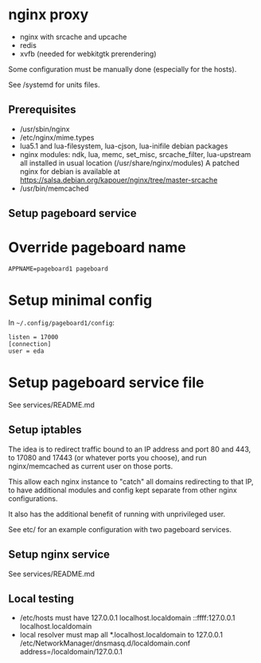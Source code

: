 nginx proxy
===========

- nginx with srcache and upcache
- redis
- xvfb (needed for webkitgtk prerendering)

Some configuration must be manually done (especially for the hosts).

See /systemd for units files.

Prerequisites
-------------

* /usr/sbin/nginx
* /etc/nginx/mime.types
* lua5.1 and lua-filesystem, lua-cjson, lua-inifile debian packages
* nginx modules: ndk, lua, memc, set_misc, srcache_filter, lua-upstream all installed
  in usual location (/usr/share/nginx/modules)
  A patched nginx for debian is available at
  https://salsa.debian.org/kapouer/nginx/tree/master-srcache
* /usr/bin/memcached


Setup pageboard service
-----------------------

# Override pageboard name

`APPNAME=pageboard1 pageboard`

# Setup minimal config

In `~/.config/pageboard1/config`:
```
listen = 17000
[connection]
user = eda
```

# Setup pageboard service file

See services/README.md


Setup iptables
--------------

The idea is to redirect traffic bound to an IP address
and port 80 and 443, to 17080 and 17443 (or whatever ports
you choose), and run nginx/memcached as current user on
those ports.

This allow each nginx instance to "catch" all domains redirecting
to that IP, to have additional modules and config kept separate
from other nginx configurations.

It also has the additional benefit of running with unprivileged user.

See etc/ for an example configuration with two pageboard services.


Setup nginx service
-------------------

See services/README.md


Local testing
-------------

- /etc/hosts must have
127.0.0.1	localhost.localdomain
::ffff:127.0.0.1 localhost.localdomain
- local resolver must map all *.localhost.localdomain to 127.0.0.1
/etc/NetworkManager/dnsmasq.d/localdomain.conf
address=/localdomain/127.0.0.1


